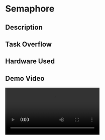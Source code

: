 # Semaphore


## Description

## Task Overflow

## Hardware Used

## Demo Video
![VIDEO](https://github.com/aaqfal/FreeRTOS-Semaphore/blob/main/video/video_exercise8.mp4)
